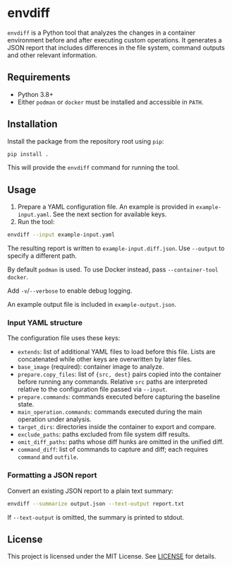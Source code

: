 # envdiff

`envdiff` is a Python tool that analyzes the changes in a container environment before and after executing custom operations. It generates a JSON report that includes differences in the file system, command outputs and other relevant information.

## Requirements

- Python 3.8+
- Either `podman` or `docker` must be installed and accessible in `PATH`.

## Installation

Install the package from the repository root using `pip`:

```bash
pip install .
```

This will provide the `envdiff` command for running the tool.

## Usage

1. Prepare a YAML configuration file. An example is provided in `example-input.yaml`. See the next section for available keys.
2. Run the tool:

```bash
envdiff --input example-input.yaml
```

The resulting report is written to `example-input.diff.json`. Use `--output` to specify a different path.

By default `podman` is used. To use Docker instead, pass `--container-tool docker`.

Add `-v`/`--verbose` to enable debug logging.

An example output file is included in `example-output.json`.
### Input YAML structure
The configuration file uses these keys:
- `extends`: list of additional YAML files to load before this file. Lists are
  concatenated while other keys are overwritten by later files.
- `base_image` (required): container image to analyze.
- `prepare.copy_files`: list of `{src, dest}` pairs copied into the container before running any commands. Relative `src` paths are interpreted relative to the configuration file passed via `--input`.
- `prepare.commands`: commands executed before capturing the baseline state.
- `main_operation.commands`: commands executed during the main operation under analysis.
- `target_dirs`: directories inside the container to export and compare.
- `exclude_paths`: paths excluded from file system diff results.
- `omit_diff_paths`: paths whose diff hunks are omitted in the unified diff.
- `command_diff`: list of commands to capture and diff; each requires `command` and `outfile`.


### Formatting a JSON report

Convert an existing JSON report to a plain text summary:

```bash
envdiff --summarize output.json --text-output report.txt
```

If `--text-output` is omitted, the summary is printed to stdout.

## License

This project is licensed under the MIT License. See [LICENSE](LICENSE) for details.
